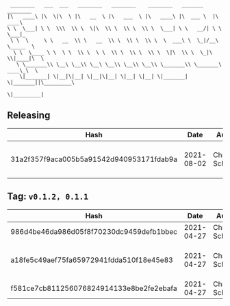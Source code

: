 ```
 ________   ___  ___   ________   ________    ________   _______    ________      
|\   ____\ |\  \|\  \ |\   __  \ |\   ___  \ |\   ____\ |\  ___ \  |\   ____\     
\ \  \___| \ \  \\\  \\ \  \|\  \\ \  \\ \  \\ \  \___| \ \   __/| \ \  \___|_    
 \ \  \     \ \   __  \\ \   __  \\ \  \\ \  \\ \  \  ___\ \  \_|/__\ \_____  \   
  \ \  \____ \ \  \ \  \\ \  \ \  \\ \  \\ \  \\ \  \|\  \\ \  \_|\ \\|____|\  \  
   \ \_______\\ \__\ \__\\ \__\ \__\\ \__\\ \__\\ \_______\\ \_______\ ____\_\  \ 
    \|_______| \|__|\|__| \|__|\|__| \|__| \|__| \|_______| \|_______||\_________\
                                                                      \|_________|
```

## Releasing
| Hash | Date | Author | Changes |
|------|------|--------|---------|
| 31a2f357f9aca005b5a91542d940953171fdab9a | 2021-08-02 | Chris Schubert | Packaging and publishing updates |


 ## Tag: `v0.1.2, 0.1.1`
| Hash | Date | Author | Changes |
|------|------|--------|---------|
| 986d4be46da986d05f8f70230dc9459defb1bbec | 2021-04-27 | Chris Schubert | Adding meta files |
| a18fe5c49aef75fa65972941fdda510f18e45e83 | 2021-04-27 | Chris Schubert | Initializing organization repository for project. |
| f581ce7cb811256076824914133e8be2fe2ebafa | 2021-04-27 | Chris Schubert | Added README.md |
